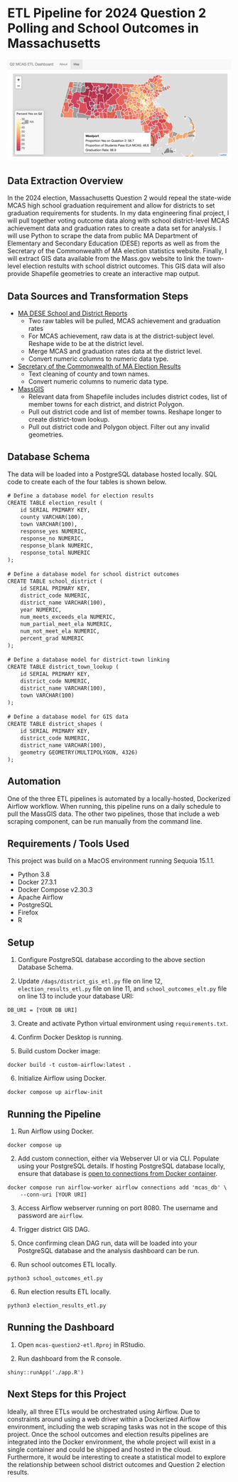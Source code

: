 # ETL Pipeline for 2024 Question 2 Polling and School Outcomes in Massachusetts

![Screengrab of map dashboard output](./img/map.jpg)

## Data Extraction Overview
In the 2024 election, Massachusetts Question 2 would repeal the state-wide MCAS high school graduation requirement and allow for districts to set graduation requirements for students. In my data engineering final project, I will pull together voting outcome data along with school district-level MCAS achievement data and graduation rates to create a data set for analysis. I will use Python to scrape the data from public MA Department of Elementary and Secondary Education (DESE) reports as well as from the Secretary of the Commonwealth of MA election statistics website. Finally, I will extract GIS data available from the Mass.gov website to link the town-level election restults with school district outcomes. This GIS data will also provide Shapefile geometries to create an interactive map output.

## Data Sources and Transformation Steps
- [MA DESE School and District Reports](https://profiles.doe.mass.edu/)
    - Two raw tables will be pulled, MCAS achievement and graduation rates
    - For MCAS achievement, raw data is at the district-subject level. Reshape wide to be at the district level.
    - Merge MCAS and graduation rates data at the district level.
    - Convert numeric columns to numeric data type.
- [Secretary of the Commonwealth of MA Election Results](https://electionstats.state.ma.us/ballot_questions/view/11621)
    - Text cleaning of county and town names.
    - Convert numeric columns to numeric data type.
- [MassGIS](https://www.mass.gov/info-details/massgis-data-public-school-districts)
    - Relevant data from Shapefile includes includes district codes, list of member towns for each district, and district Polygon.
    - Pull out district code and list of member towns. Reshape longer to create district-town lookup.
    - Pull out district code and Polygon object. Filter out any invalid geometries.
 
## Database Schema
The data will be loaded into a PostgreSQL database hosted locally. SQL code to create each of the four tables is shown below. 
```
# Define a database model for election results
CREATE TABLE election_result (
    id SERIAL PRIMARY KEY,
    county VARCHAR(100),
    town VARCHAR(100),
    response_yes NUMERIC,
    response_no NUMERIC,
    response_blank NUMERIC,
    response_total NUMERIC
);

# Define a database model for school district outcomes
CREATE TABLE school_district (
    id SERIAL PRIMARY KEY,
    district_code NUMERIC,
    district_name VARCHAR(100),
    year NUMERIC,
    num_meets_exceeds_ela NUMERIC,
    num_partial_meet_ela NUMERIC,
    num_not_meet_ela NUMERIC,
    percent_grad NUMERIC
);

# Define a database model for district-town linking
CREATE TABLE district_town_lookup (
    id SERIAL PRIMARY KEY,
    district_code NUMERIC,
    district_name VARCHAR(100),
    town VARCHAR(100)
);

# Define a database model for GIS data
CREATE TABLE district_shapes (
    id SERIAL PRIMARY KEY,
    district_code NUMERIC,
    district_name VARCHAR(100),
    geometry GEOMETRY(MULTIPOLYGON, 4326)
);
```

## Automation
One of the three ETL pipelines is automated by a locally-hosted, Dockerized Airflow workflow. When running, this pipeline runs on a daily schedule to pull the MassGIS data. The other two pipelines, those that include a web scraping component, can be run manually from the command line. 

## Requirements / Tools Used
This project was build on a MacOS environment running Sequoia 15.1.1.

 - Python 3.8
 - Docker 27.3.1
 - Docker Compose v2.30.3
 - Apache Airflow
 - PostgreSQL
 - Firefox
 - R

## Setup

1. Configure PostgreSQL database according to the above section Database Schema.

2. Update `/dags/district_gis_etl.py` file on line 12, `election_results_etl.py` file on line 11, and `school_outcomes_elt.py` file on line 13 to include your database URI:
```
DB_URI = [YOUR DB URI]
```

3. Create and activate Python virtual environment using `requirements.txt`.

4. Confirm Docker Desktop is running.

5. Build custom Docker image:
```
docker build -t custom-airflow:latest .
```

6. Initialize Airflow using Docker.
```
docker compose up airflow-init
```

## Running the Pipeline

1. Run Airflow using Docker.
```
docker compose up
```

2. Add custom connection, either via Webserver UI or via CLI. Populate using your PostgreSQL details. If hosting PostgreSQL database locally, ensure that database is [open to connections from Docker container](https://stackoverflow.com/questions/31249112/allow-docker-container-to-connect-to-a-local-host-postgres-database).
```
docker compose run airflow-worker airflow connections add 'mcas_db' \
    --conn-uri [YOUR URI]
```

3. Access Airflow webserver running on port 8080. The username and password are `airflow`.

3. Trigger district GIS DAG.

4. Once confirming clean DAG run, data will be loaded into your PostgreSQL database and the analysis dashboard can be run.

5. Run school outcomes ETL locally.

```
python3 school_outcomes_etl.py
```

6. Run election results ETL locally.

```
python3 election_results_etl.py
```

## Running the Dashboard

1. Open `mcas-question2-etl.Rproj` in RStudio.

2.  Run dashboard from the R console.
```
shiny::runApp('./app.R')
```

## Next Steps for this Project

Ideally, all three ETLs would be orchestrated using Airflow. Due to constraints around using a web driver within a Dockerized Airflow environment, including the web scraping tasks was not in the scope of this project. Once the school outcomes and election results pipelines are integrated into the Docker environment, the whole project will exist in a single container and could be shipped and hosted in the cloud. Furthermore, it would be interesting to create a statistical model to explore the relationship between school district outcomes and Question 2 election results.





